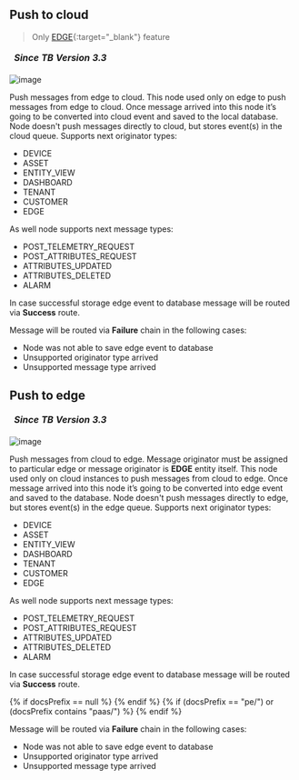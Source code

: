 ## Push to cloud 

> Only [EDGE](/docs/edge/){:target="_blank"} feature

<table  style="width:250px;">
   <thead>
     <tr>
	 <td style="text-align: center"><strong><em>Since TB Version 3.3</em></strong></td>
     </tr>
   </thead>
</table> 

![image](https://img.thingsboard.io/edge/nodes/push-to-cloud.png)

Push messages from edge to cloud. This node used only on edge to push messages from edge to cloud. Once message arrived into this node it’s going to be converted into cloud event and saved to the local database. Node doesn't push messages directly to cloud, but stores event(s) in the cloud queue.
Supports next originator types:
- DEVICE
- ASSET
- ENTITY_VIEW
- DASHBOARD
- TENANT
- CUSTOMER
- EDGE

As well node supports next message types:
- POST_TELEMETRY_REQUEST
- POST_ATTRIBUTES_REQUEST
- ATTRIBUTES_UPDATED
- ATTRIBUTES_DELETED
- ALARM

In case successful storage edge event to database message will be routed via **Success** route.

<object width="70%" data="https://img.thingsboard.io/edge/nodes/push-to-cloud-node-2-edge.png"></object>

Message will be routed via **Failure** chain in the following cases:
- Node was not able to save edge event to database
- Unsupported originator type arrived
- Unsupported message type arrived

## Push to edge 

<table  style="width:250px;">
   <thead>
     <tr>
	 <td style="text-align: center"><strong><em>Since TB Version 3.3</em></strong></td>
     </tr>
   </thead>
</table> 

![image](https://img.thingsboard.io/edge/nodes/push-to-edge.png)

Push messages from cloud to edge. Message originator must be assigned to particular edge or message originator is **EDGE** entity itself. This node used only on cloud instances to push messages from cloud to edge. Once message arrived into this node it’s going to be converted into edge event and saved to the database. Node doesn't push messages directly to edge, but stores event(s) in the edge queue.
Supports next originator types:
- DEVICE
- ASSET
- ENTITY_VIEW
- DASHBOARD
- TENANT
- CUSTOMER
- EDGE

As well node supports next message types:
- POST_TELEMETRY_REQUEST
- POST_ATTRIBUTES_REQUEST
- ATTRIBUTES_UPDATED
- ATTRIBUTES_DELETED
- ALARM

In case successful storage edge event to database message will be routed via **Success** route.

{% if docsPrefix == null %}
<object width="70%" data="https://img.thingsboard.io/edge/nodes/push-to-edge-node-2-ce.png"></object>
{% endif %}
{% if (docsPrefix == "pe/") or (docsPrefix contains "paas/") %}
<object width="70%" data="https://img.thingsboard.io/edge/nodes/push-to-edge-node-2-pe.png"></object>
{% endif %}

Message will be routed via **Failure** chain in the following cases:
- Node was not able to save edge event to database
- Unsupported originator type arrived
- Unsupported message type arrived
